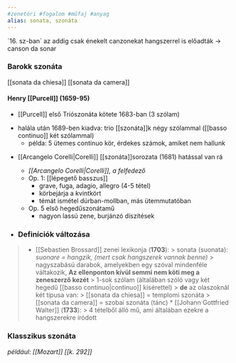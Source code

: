 ```yaml
---
#zenetöri #fogalom #műfaj #anyag
alias: sonata, szonáta
---
```


`16. sz-ban´ az addig csak énekelt canzonekat hangszerrel is előadták -> canson da sonar

### Barokk szonáta
[[sonata da chiesa]]
[[sonata da camera]]

#### Henry [[Purcell]] (1659-95)
* [[Purcell]] első Triószonáta kötete 1683-ban (3 szólam)
- halála után 1689-ben kiadva: trio [[szonáta]]k négy szólammal ([[basso continuo]] két szólammal)
	* példa: 5 ütemes continuo kör, érdekes számok, amiket nem hallunk
* [[Arcangelo Corelli|Corelli]] [[szonáta]]sorozata (1681) hatással van rá 
	* *[[Arcangelo Corelli|Corelli]], a felfedező*
	* Op. 1: [[lépegető basszus]]
		* grave, fuga, adagio, allegro (4-5 tétel)
		* körbejárja a kvintkört
		* témát ismétel dúrban-mollban, más ütemmutatóban
	- Op. 5 első hegedűszonátamű
		- nagyon lassú zene, burjánzó díszítések
	
* ### Definíciók változása
> - [[Sebastien Brossard]] zenei lexikonja (**1703**):
		> sonata (suonata): *suonare = hangzik, (mert csak hangszerek vannak benne)*
		> nagyszabású darabok, amelyekben egy szóval mindenféle váltakozik, **Az ellenponton kívül semmi nem köti meg a zeneszerző kezét**
		> 1-sok szólam (általában szóló vagy két hegedű [[basso continuo|continuo]] kísérettel)
		> **de** az olaszoknál két típusa van:
		> 	[[sonata da chiesa]] = templomi szonáta
		> 	[[sonata da camera]] = szobai szonáta (tánc)
	* [[Johann Gottfried Walter]] (**1733**):
		> 4 tételből álló mű, ami általában ezekre a hangszerekre íródott


### Klasszikus szonáta
*például: [[Mozart]] [[k. 292]]*

